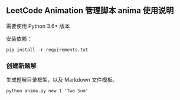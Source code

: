 ## LeetCode Animation 管理脚本 anima 使用说明

需要使用 Python 3.6+ 版本

安装依赖：

```
pip install -r requirements.txt
```

### 创建新题解

生成题解目录框架，以及 Markdown 文件模板。

```
python anima.py new 1 'Two Sum'
```

